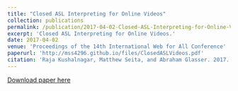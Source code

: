 ```yaml
---
title: "Closed ASL Interpreting for Online Videos"
collection: publications
permalink: /publication/2017-04-02-Closed-ASL-Interpreting-for-Online-Videos
excerpt: 'Closed ASL Interpreting for Online Videos.'
date: 2017-04-02
venue: 'Proceedings of the 14th International Web for All Conference'
paperurl: 'http://mss4296.github.io/files/ClosedASLVideos.pdf'
citation: 'Raja Kushalnagar, Matthew Seita, and Abraham Glasser. 2017. "Closed ASL Interpreting for Online Videos." In Proceedings of the 14th International Web for All Conference (W4A &quot;17). Association for Computing Machinery, New York, NY, USA, Article 32, 1–4.'
---
```


[Download paper here](http://mss4296.github.io/files/ClosedASLVideos.pdf)
